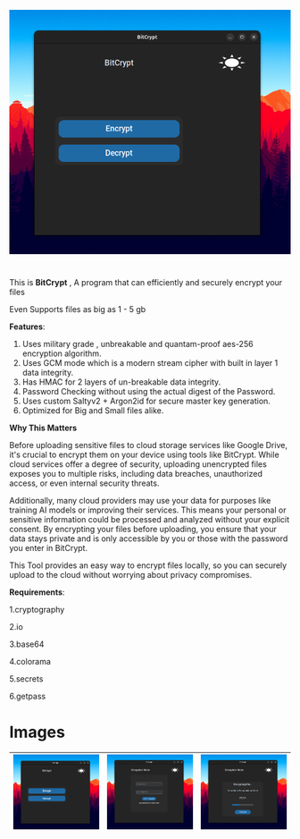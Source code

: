 ![Image 1](https://raw.githubusercontent.com/shad0wrider/BitCrypt/refs/heads/main/assets/img1.png)
#
This is **BitCrypt** , A program that can efficiently and securely encrypt your files 

Even Supports files as big as  1 - 5 gb 


**Features**:

1. Uses military grade , unbreakable and quantam-proof aes-256 encryption algorithm.
2. Uses GCM mode which is a modern stream cipher with built in layer 1 data integrity.
3. Has HMAC for 2 layers of un-breakable data integrity.
4. Password Checking without using the actual digest of the Password.
5. Uses custom Saltyv2 + Argon2id for secure master key generation.
6. Optimized for Big and Small files alike.

**Why This Matters**

Before uploading sensitive files to cloud storage services like Google Drive, it's crucial to encrypt them on your device using tools like BitCrypt. While cloud services offer a degree of security, uploading unencrypted files exposes you to multiple risks, including data breaches, unauthorized access, or even internal security threats.

Additionally, many cloud providers may use your data for purposes like training AI models or improving their services. This means your personal or sensitive information could be processed and analyzed without your explicit consent. By encrypting your files before uploading, you ensure that your data stays private and is only accessible by you or those with the password you enter in BitCrypt.

This Tool provides an easy way to encrypt files locally, so you can securely upload to the cloud without worrying about privacy compromises.
   

**Requirements**:

1.cryptography

2.io

3.base64

4.colorama

5.secrets

6.getpass


# **Images**
| ![Image 1](https://raw.githubusercontent.com/shad0wrider/BitCrypt/refs/heads/main/assets/img1.png) | ![Image 2](https://raw.githubusercontent.com/shad0wrider/BitCrypt/refs/heads/main/assets/img2.png) | ![Image 3](https://raw.githubusercontent.com/shad0wrider/BitCrypt/refs/heads/main/assets/img3.png) |
|---------------------------------------------------------------------------------------------------|---------------------------------------------------------------------------------------------------|---------------------------------------------------------------------------------------------------|

